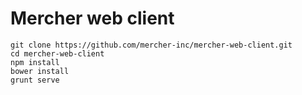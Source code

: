 Mercher web client
==================

```
git clone https://github.com/mercher-inc/mercher-web-client.git
cd mercher-web-client
npm install
bower install
grunt serve
```
